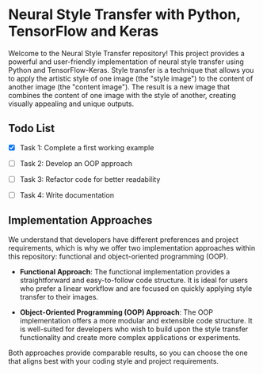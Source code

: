 # Neural Style Transfer with Python, TensorFlow and Keras 


Welcome to the Neural Style Transfer repository! This project provides a powerful and user-friendly implementation of neural style transfer using Python and TensorFlow-Keras. Style transfer is a technique that allows you to apply the artistic style of one image (the "style image") to the content of another image (the "content image"). The result is a new image that combines the content of one image with the style of another, creating visually appealing and unique outputs.

## Todo List

- [x] Task 1: Complete a first working example
- [ ] Task 2: Develop an OOP approach
- [ ] Task 3: Refactor code for better readability
- [ ] Task 4: Write documentation


## Implementation Approaches

We understand that developers have different preferences and project requirements, which is why we offer two implementation approaches within this repository: functional and object-oriented programming (OOP).

- **Functional Approach**: The functional implementation provides a straightforward and easy-to-follow code structure. It is ideal for users who prefer a linear workflow and are focused on quickly applying style transfer to their images.

- **Object-Oriented Programming (OOP) Approach**: The OOP implementation offers a more modular and extensible code structure. It is well-suited for developers who wish to build upon the style transfer functionality and create more complex applications or experiments.

Both approaches provide comparable results, so you can choose the one that aligns best with your coding style and project requirements.
